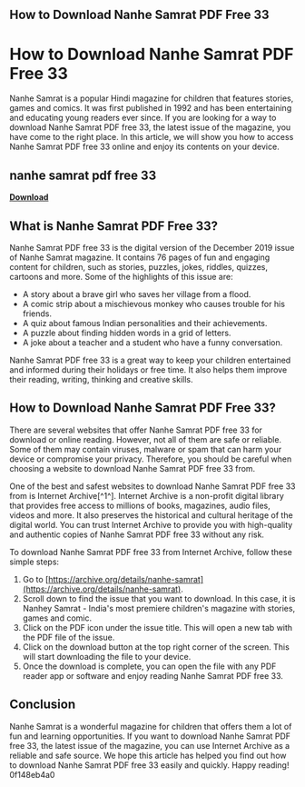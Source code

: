 ## How to Download Nanhe Samrat PDF Free 33

  
# How to Download Nanhe Samrat PDF Free 33
 
Nanhe Samrat is a popular Hindi magazine for children that features stories, games and comics. It was first published in 1992 and has been entertaining and educating young readers ever since. If you are looking for a way to download Nanhe Samrat PDF free 33, the latest issue of the magazine, you have come to the right place. In this article, we will show you how to access Nanhe Samrat PDF free 33 online and enjoy its contents on your device.
 
## nanhe samrat pdf free 33


[**Download**](https://www.google.com/url?q=https%3A%2F%2Fshoxet.com%2F2tM9xm&sa=D&sntz=1&usg=AOvVaw1ugOWL63RX2dBDZaUAae6v)

 
## What is Nanhe Samrat PDF Free 33?
 
Nanhe Samrat PDF free 33 is the digital version of the December 2019 issue of Nanhe Samrat magazine. It contains 76 pages of fun and engaging content for children, such as stories, puzzles, jokes, riddles, quizzes, cartoons and more. Some of the highlights of this issue are:
 
- A story about a brave girl who saves her village from a flood.
- A comic strip about a mischievous monkey who causes trouble for his friends.
- A quiz about famous Indian personalities and their achievements.
- A puzzle about finding hidden words in a grid of letters.
- A joke about a teacher and a student who have a funny conversation.

Nanhe Samrat PDF free 33 is a great way to keep your children entertained and informed during their holidays or free time. It also helps them improve their reading, writing, thinking and creative skills.
 
## How to Download Nanhe Samrat PDF Free 33?
 
There are several websites that offer Nanhe Samrat PDF free 33 for download or online reading. However, not all of them are safe or reliable. Some of them may contain viruses, malware or spam that can harm your device or compromise your privacy. Therefore, you should be careful when choosing a website to download Nanhe Samrat PDF free 33 from.
 
One of the best and safest websites to download Nanhe Samrat PDF free 33 from is Internet Archive[^1^]. Internet Archive is a non-profit digital library that provides free access to millions of books, magazines, audio files, videos and more. It also preserves the historical and cultural heritage of the digital world. You can trust Internet Archive to provide you with high-quality and authentic copies of Nanhe Samrat PDF free 33 without any risk.
 
To download Nanhe Samrat PDF free 33 from Internet Archive, follow these simple steps:

1. Go to [https://archive.org/details/nanhe-samrat](https://archive.org/details/nanhe-samrat).
2. Scroll down to find the issue that you want to download. In this case, it is Nanhey Samrat - India's most premiere children's magazine with stories, games and comic.
3. Click on the PDF icon under the issue title. This will open a new tab with the PDF file of the issue.
4. Click on the download button at the top right corner of the screen. This will start downloading the file to your device.
5. Once the download is complete, you can open the file with any PDF reader app or software and enjoy reading Nanhe Samrat PDF free 33.

## Conclusion
 
Nanhe Samrat is a wonderful magazine for children that offers them a lot of fun and learning opportunities. If you want to download Nanhe Samrat PDF free 33, the latest issue of the magazine, you can use Internet Archive as a reliable and safe source. We hope this article has helped you find out how to download Nanhe Samrat PDF free 33 easily and quickly. Happy reading!
 0f148eb4a0
